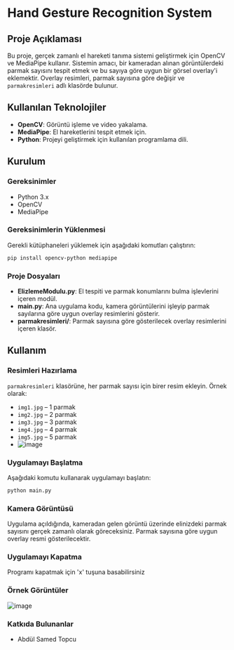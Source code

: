# Hand Gesture Recognition System

## Proje Açıklaması

Bu proje, gerçek zamanlı el hareketi tanıma sistemi geliştirmek için OpenCV ve MediaPipe kullanır. Sistemin amacı, bir kameradan alınan görüntülerdeki parmak sayısını tespit etmek ve bu sayıya göre uygun bir görsel overlay'i eklemektir. Overlay resimleri, parmak sayısına göre değişir ve `parmakresimleri` adlı klasörde bulunur.

## Kullanılan Teknolojiler

- **OpenCV**: Görüntü işleme ve video yakalama.
- **MediaPipe**: El hareketlerini tespit etmek için.
- **Python**: Projeyi geliştirmek için kullanılan programlama dili.

## Kurulum

### Gereksinimler

- Python 3.x
- OpenCV
- MediaPipe

### Gereksinimlerin Yüklenmesi

Gerekli kütüphaneleri yüklemek için aşağıdaki komutları çalıştırın:

```bash
pip install opencv-python mediapipe
```

### Proje Dosyaları
- **ElizlemeModulu.py**: El tespiti ve parmak konumlarını bulma işlevlerini içeren modül.
- **main.py**: Ana uygulama kodu, kamera görüntülerini işleyip parmak sayılarına göre uygun overlay resimlerini gösterir.
- **parmakresimleri/**: Parmak sayısına göre gösterilecek overlay resimlerini içeren klasör.


## Kullanım

### Resimleri Hazırlama

`parmakresimleri` klasörüne, her parmak sayısı için birer resim ekleyin. Örnek olarak:

- `img1.jpg` – 1 parmak 
- `img2.jpg` – 2 parmak
- `img3.jpg` – 3 parmak
- `img4.jpg` – 4 parmak
- `img5.jpg` – 5 parmak
- ![image](https://github.com/user-attachments/assets/8a6d80fe-5793-441d-8b52-89c137e2650c)


### Uygulamayı Başlatma

Aşağıdaki komutu kullanarak uygulamayı başlatın:

```bash
python main.py
```
### Kamera Görüntüsü

Uygulama açıldığında, kameradan gelen görüntü üzerinde elinizdeki parmak sayısını gerçek zamanlı olarak göreceksiniz. Parmak sayısına göre uygun overlay resmi gösterilecektir.

### Uygulamayı Kapatma
Programı kapatmak için 'x' tuşuna basabilirsiniz

### Örnek Görüntüler 
![image](https://github.com/user-attachments/assets/04f76081-1709-4f00-8aed-3c877a716a72)

### Katkıda Bulunanlar
- Abdül Samed Topcu



